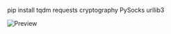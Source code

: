 pip install tqdm requests cryptography PySocks urllib3

![Preview](https://i.imgur.com/qgzubpr.png)

